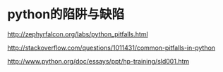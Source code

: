 # python的陷阱与缺陷

http://zephyrfalcon.org/labs/python_pitfalls.html

http://stackoverflow.com/questions/1011431/common-pitfalls-in-python

http://www.python.org/doc/essays/ppt/hp-training/sld001.htm

